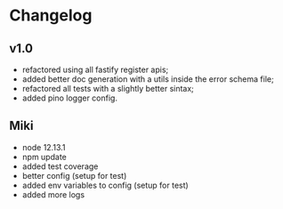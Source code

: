 # Changelog

## v1.0
* refactored using all fastify register apis;
* added better doc generation with a utils inside the error schema file;
* refactored all tests with a slightly better sintax;
* added pino logger config.

## Miki
* node 12.13.1
* npm update
* added test coverage
* better config (setup for test)
* added env variables to config (setup for test)
* added more logs

